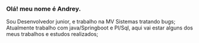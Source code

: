 ### Olá! meu nome é Andrey.
Sou Desenvolvedor junior, e trabalho na MV Sistemas tratando bugs; 
Atualmente trabalho com java/Springboot e Pl/Sql, aqui vai estar alguns dos meus trabalhos e estudos realizados;
